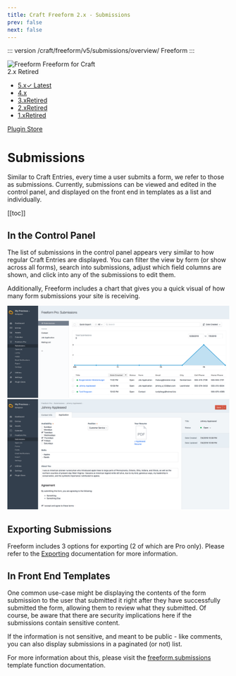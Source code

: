 ```yaml
---
title: Craft Freeform 2.x - Submissions
prev: false
next: false
---
```


::: version /craft/freeform/v5/submissions/overview/
Freeform
:::

<div id="pr-heading">
    <img src="https://docs.solspace.com/extras/icons/products/freeform-icon.png" alt="Freeform" class="pr-image">
    <span class="pr-name">Freeform</span>
    <span class="pr-category">for Craft</span>
    <div class="pr-v-wrapper">
        <div class="pr-v">
            <span class="pr-v-v">2.x</span>
            <span class="pr-v-type pr-retired">Retired</span>
            <span class="pr-v-arrow arrow down"></span>
        </div>
        <ul class="pr-v-list">
            <li><a href="/craft/freeform/v5/">5.x<span class="pr-v-type pr-latest">✓ Latest</span></a></li>
            <li><a href="/craft/freeform/v4/">4.x</a></li>
            <li><a href="/craft/freeform/v3/">3.x<span class="pr-v-type pr-retired">Retired</span></a></li>
            <li><a href="/craft/freeform/v2/">2.x<span class="pr-v-type pr-retired">Retired</span></a></li>
            <li><a href="/craft/freeform/v1/">1.x<span class="pr-v-type pr-retired">Retired</span></a></li>
        </ul>
    </div>
    <div class="pr-buy">
        <a href="https://plugins.craftcms.com/freeform" class="button button-blue"><span class="external-url">Plugin Store</span></a>
    </div>
</div>

<span class="page-section"></span>

# Submissions

Similar to Craft Entries, every time a user submits a form, we refer to those as submissions. Currently, submissions can be viewed and edited in the control panel, and displayed on the front end in templates as a list and individually.


[[toc]]


## In the Control Panel

The list of submissions in the control panel appears very similar to how regular Craft Entries are displayed. You can filter the view by form (or show across all forms), search into submissions, adjust which field columns are shown, and click into any of the submissions to edit them.

Additionally, Freeform includes a chart that gives you a quick visual of how many form submissions your site is receiving.

![Submissions](../images/cp_submissions.png)
![Edit Submissions](../images/cp_submissions-edit.png)


## Exporting Submissions

Freeform includes 3 options for exporting (2 of which are Pro only). Please refer to the [Exporting](./exporting.md) documentation for more information.


## In Front End Templates

One common use-case might be displaying the contents of the form submission to the user that submitted it right after they have successfully submitted the form, allowing them to review what they submitted. Of course, be aware that there are security implications here if the submissions contain sensitive content.

If the information is not sensitive, and meant to be public - like comments, you can also display submissions in a paginated (or not) list.

For more information about this, please visit the [freeform.submissions](../template-functions/freeform.submissions.md) template function documentation.
